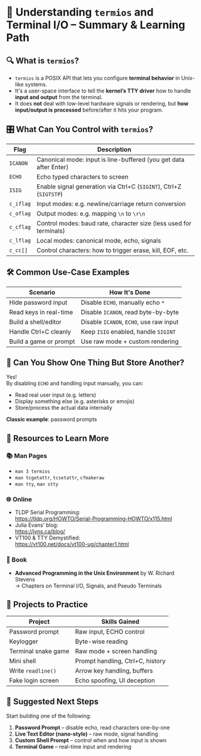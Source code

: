 
# 🧠 Understanding `termios` and Terminal I/O – Summary & Learning Path

## 🔍 What is `termios`?
- `termios` is a POSIX API that lets you configure **terminal behavior** in Unix-like systems.
- It's a user-space interface to tell the **kernel’s TTY driver** how to handle **input and output** from the terminal.
- It does **not** deal with low-level hardware signals or rendering, but **how input/output is processed** before/after it hits your program.

## 🎛️ What Can You Control with `termios`?

| Flag       | Description |
|------------|-------------|
| `ICANON`   | Canonical mode: input is line-buffered (you get data after Enter) |
| `ECHO`     | Echo typed characters to screen |
| `ISIG`     | Enable signal generation via Ctrl+C (`SIGINT`), Ctrl+Z (`SIGTSTP`) |
| `c_iflag`  | Input modes: e.g. newline/carriage return conversion |
| `c_oflag`  | Output modes: e.g. mapping `\n` to `\r\n` |
| `c_cflag`  | Control modes: baud rate, character size (less used for terminals) |
| `c_lflag`  | Local modes: canonical mode, echo, signals |
| `c_cc[]`   | Control characters: how to trigger erase, kill, EOF, etc. |

## 🛠️ Common Use-Case Examples

| Scenario | How It's Done |
|----------|----------------|
| Hide password input | Disable `ECHO`, manually echo `*` |
| Read keys in real-time | Disable `ICANON`, read byte-by-byte |
| Build a shell/editor | Disable `ICANON`, `ECHO`, use raw input |
| Handle Ctrl+C cleanly | Keep `ISIG` enabled, handle `SIGINT` |
| Build a game or prompt | Use raw mode + custom rendering |

## 🔄 Can You Show One Thing But Store Another?

Yes!  
By disabling `ECHO` and handling input manually, you can:
- Read real user input (e.g. letters)
- Display something else (e.g. asterisks or emojis)
- Store/process the actual data internally

**Classic example**: password prompts

## 📘 Resources to Learn More

### 📚 Man Pages
- `man 3 termios`
- `man tcgetattr`, `tcsetattr`, `cfmakeraw`
- `man tty`, `man stty`

### 🌐 Online
- TLDP Serial Programming:  
  https://tldp.org/HOWTO/Serial-Programming-HOWTO/x115.html
- Julia Evans’ blog:  
  https://jvns.ca/blog/
- VT100 & TTY Demystified:  
  https://vt100.net/docs/vt100-ug/chapter1.html

### 📕 Book
- **Advanced Programming in the Unix Environment** by W. Richard Stevens  
  → Chapters on Terminal I/O, Signals, and Pseudo Terminals

## 🧪 Projects to Practice

| Project | Skills Gained |
|--------|----------------|
| Password prompt | Raw input, ECHO control |
| Keylogger | Byte-wise reading |
| Terminal snake game | Raw mode + screen handling |
| Mini shell | Prompt handling, Ctrl+C, history |
| Write `readline()` | Arrow key handling, buffers |
| Fake login screen | Echo spoofing, UI deception |

## 🧭 Suggested Next Steps
Start building one of the following:

1. **Password Prompt** – disable echo, read characters one-by-one  
2. **Live Text Editor (nano-style)** – raw mode, signal handling  
3. **Custom Shell Prompt** – control when and how input is shown  
4. **Terminal Game** – real-time input and rendering  
